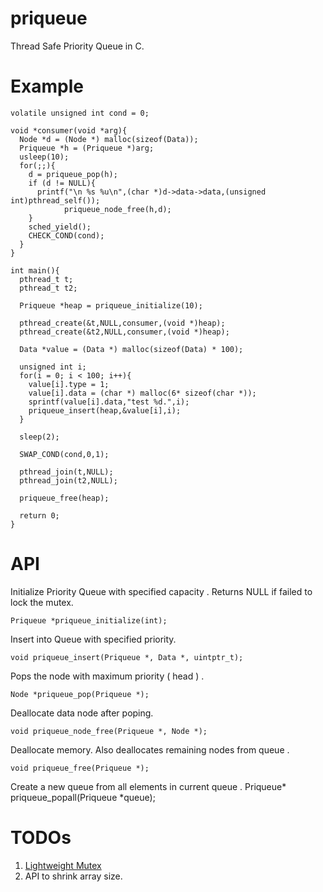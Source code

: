 # priqueue

Thread Safe Priority Queue in C.

# Example
  
    volatile unsigned int cond = 0;
    
    void *consumer(void *arg){
      Node *d = (Node *) malloc(sizeof(Data));
      Priqueue *h = (Priqueue *)arg;
      usleep(10);
      for(;;){
        d = priqueue_pop(h);
        if (d != NULL){
          printf("\n %s %u\n",(char *)d->data->data,(unsigned int)pthread_self());
    			priqueue_node_free(h,d);
        }
        sched_yield();
        CHECK_COND(cond);
      }
    }
    
    int main(){
      pthread_t t;
      pthread_t t2;
    
      Priqueue *heap = priqueue_initialize(10);
    
      pthread_create(&t,NULL,consumer,(void *)heap);
      pthread_create(&t2,NULL,consumer,(void *)heap);
    
      Data *value = (Data *) malloc(sizeof(Data) * 100);
    
      unsigned int i;
      for(i = 0; i < 100; i++){
        value[i].type = 1;
        value[i].data = (char *) malloc(6* sizeof(char *));
        sprintf(value[i].data,"test %d.",i);
        priqueue_insert(heap,&value[i],i);
      }
    
      sleep(2);
    
      SWAP_COND(cond,0,1);
    
      pthread_join(t,NULL);
      pthread_join(t2,NULL);
    
      priqueue_free(heap);
    
      return 0;
    }

# API

Initialize Priority Queue with specified capacity . Returns NULL if failed to lock the mutex.

    Priqueue *priqueue_initialize(int);

Insert into Queue with specified priority.

    void priqueue_insert(Priqueue *, Data *, uintptr_t);

Pops the node with maximum priority ( head ) . 

    Node *priqueue_pop(Priqueue *);

Deallocate data node after poping.

    void priqueue_node_free(Priqueue *, Node *);

Deallocate memory. Also deallocates remaining nodes from queue .

    void priqueue_free(Priqueue *);
	
Create a new queue from all elements in current queue .
	Priqueue* priqueue_popall(Priqueue *queue);

# TODOs

1. [Lightweight Mutex](http://preshing.com/20120226/roll-your-own-lightweight-mutex/)
2. API to shrink array size.
